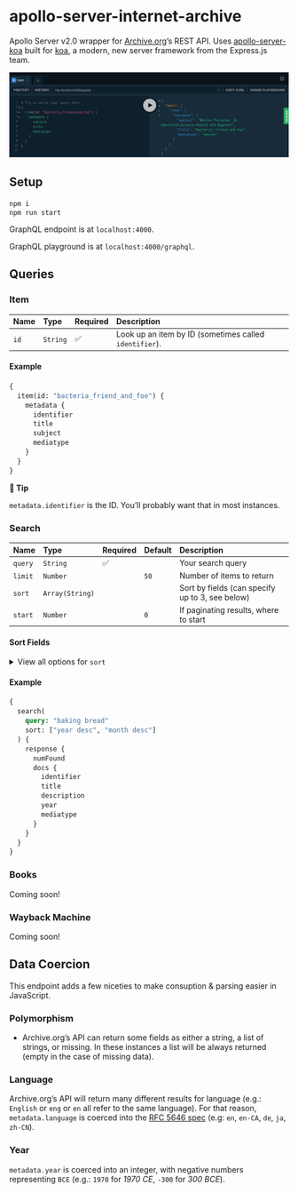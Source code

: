 # apollo-server-internet-archive

Apollo Server v2.0 wrapper for [Archive.org](internet-archive)’s REST API.
Uses [apollo-server-koa][apollo-server-koa] built for [koa][koa], a modern,
new server framework from the Express.js team.

![screenshot](screenshot.png)

## Setup

```
npm i
npm run start
```

GraphQL endpoint is at `localhost:4000`.

GraphQL playground is at `localhost:4000/graphql`.

## Queries

### Item

| Name | Type     | Required | Description                                            |
| :--- | :------- | :------- | :----------------------------------------------------- |
| `id` | `String` | ✅        | Look up an item by ID (sometimes called `identifier`). |

#### Example

```graphql
{
  item(id: "bacteria_friend_and_foe") {
    metadata {
      identifier
      title
      subject
      mediatype
    }
  }
}
```

**💁 Tip**

`metadata.identifier` is the ID. You’ll probably want that in most instances.

### Search

| Name    | Type            | Required | Default | Description                                     |
| :------ | :-------------- | :------- | :------ | :---------------------------------------------- |
| `query` | `String`        | ✅        |         | Your search query                               |
| `limit` | `Number`        |          | `50`    | Number of items to return                       |
| `sort`  | `Array(String)` |          |         | Sort by fields (can specify up to 3, see below) |
| `start` | `Number`        |          | `0`     | If paginating results, where to start           |

#### Sort Fields

<details>
  <summary>View all options for <code>sort</code></summary>
  <pre><code>addeddate asc
addeddate desc
avg_rating asc
avg_rating desc
call_number asc
call_number desc
createdate asc
createdate desc
creatorSorter asc
creatorSorter desc
creatorSorterRaw asc
creatorSorterRaw desc
date asc
date desc
downloads asc
downloads desc
foldoutcount asc
foldoutcount desc
headerImage asc
headerImage desc
identifier asc
identifier desc
identifierSorter asc
identifierSorter desc
imagecount asc
imagecount desc
indexdate asc
indexdate desc
item_size asc
item_size desc
languageSorter asc
languageSorter desc
licenseurl asc
licenseurl desc
mediatype asc
mediatype desc
mediatypeSorter asc
mediatypeSorter desc
month asc
month desc
nav_order asc
nav_order desc
num_reviews asc
num_reviews desc
programSorter asc
programSorter desc
publicdate asc
publicdate desc
reviewdate asc
reviewdate desc
stars asc
stars desc
titleSorter asc
titleSorter desc
titleSorterRaw asc
titleSorterRaw desc
week asc
week desc
year asc
year desc</code></pre>
</details>

#### Example

```graphql
{
  search(
    query: "baking bread"
    sort: ["year desc", "month desc"]
  ) {
    response {
      numFound
      docs {
        identifier
        title
        description
        year
        mediatype
      }
    }
  }
}
```

### Books

Coming soon!

### Wayback Machine

Coming soon!

## Data Coercion

This endpoint adds a few niceties to make consuption & parsing easier in
JavaScript.

### Polymorphism

- Archive.org’s API can return some fields as either a string, a list of strings, or missing. In these instances a list will be always returned (empty in the case of missing data).

### Language

Archive.org’s API will return many different results for language (e.g.:
`English` or `eng` or `en` all refer to the same language). For that reason,
`metadata.language` is coerced into the [RFC 5646 spec][lang-spec] (e.g:
`en`, `en-CA`, `de`, `ja`, `zh-CN`).

### Year

`metadata.year` is coerced into an integer, with negative numbers
representing `BCE`
(e.g.: `1970` for _1970 CE_, `-300` for _300 BCE_).


[apollo-server-koa]: https://www.npmjs.com/package/apollo-server-koa
[internet-archive]: https://archive.org
[koa]: https://koajs.com/
[lang-spec]: https://tools.ietf.org/html/rfc5646
